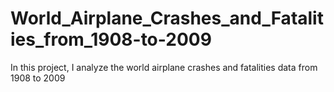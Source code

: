 # World_Airplane_Crashes_and_Fatalities_from_1908-to-2009
In this project, I analyze the world airplane crashes and fatalities data from 1908 to 2009
